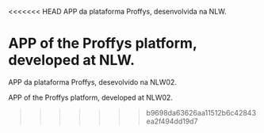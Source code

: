<<<<<<< HEAD
APP da plataforma Proffys, desenvolvida na NLW.

APP of the Proffys platform, developed at NLW.
=======
APP da plataforma Proffys, desevolvido na NLW02.

APP of the Proffys platform, developed at NLW02.
>>>>>>> b9698da63626aa11512b6c42843ea2f494dd19d7
